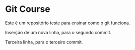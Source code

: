 # Git Course

Este é um repositório teste para ensinar como o git funciona.

Inserção de um nova linha, para o segundo commit.

Terceira linha, para o terceiro commit.
